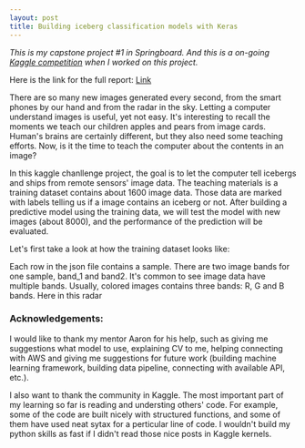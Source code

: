 ```yaml
---
layout: post
title: Building iceberg classification models with Keras
---
```


*This is my capstone project #1 in Springboard. And this is a on-going [Kaggle competition](https://www.kaggle.com/c/statoil-iceberg-classifier-challenge) when I worked on this project.*

Here is the link for the full report: [Link](https://github.com/yaqiongz/aws/blob/master/FinalReport/FinalR_AWS.ipynb)


There are so many new images generated every second, from the smart phones by our hand and from the radar in the sky. Letting a computer understand images is useful, yet not easy. It's interesting to recall the moments we teach our children apples and pears from image cards. Human's brains are certainly different, but they also need some teaching efforts. Now, is it the time to teach the computer about the contents in an image?

In this kaggle chanllenge project, the goal is to let the computer tell icebergs and ships from remote sensors' image data. The teaching materials is a training dataset contains about 1600 image data. Those data are marked with labels telling us if a image contains an iceberg or not. After building a predictive model using the training data, we will test the model with new images (about 8000), and the performance of the prediction will be evaluated. 

Let's first take a look at how the training dataset looks like:

Each row in the json file contains a sample. There are two image bands for one sample, band_1 and band2. It's common to see image data have multiple bands. Usually, colored images contains three bands: R, G and B bands. Here in this radar




### Acknowledgements: 
I would like to thank my mentor Aaron for his help, such as giving me suggestions what model to use, explaining CV to me, helping connecting with AWS and giving me suggestions for future work (building machine learning framework, building data pipeline, connecting with available API, etc.). 

I also want to thank the community in Kaggle. The most important part of my learning so far is reading and understing others' code. For example, some of the code are built nicely with structured functions, and some of them have used neat sytax for a perticular line of code. I wouldn't build my python skills as fast if I didn't read those nice posts in Kaggle kernels.

 
